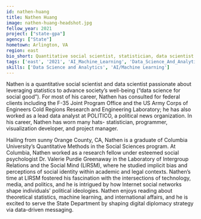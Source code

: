 ```yaml
---
id: nathen-huang
title: Nathen Huang
image: nathen-huang-headshot.jpg
fellow_year: 2021
project: ["state-gpa"]
agency: ["State"]
hometown: Arlington, VA
region: east
bio_short: Quantitative social scientist, statistician, data scientist for social good.
tags: ['east', '2021', 'AI_Machine_Learning', 'Data_Science_And_Analytics']
skills: ['Data Science and Analytics', 'AI/Machine Learning']
---
```

Nathen is a quantitative social scientist and data scientist passionate about leveraging statistics to advance society’s well-being (“data science for social good”). For most of his career, Nathen has consulted for federal clients including the F-35 Joint Program Office and the US Army Corps of Engineers Cold Regions Research and Engineering Laboratory; he has also worked as a lead data analyst at POLITICO, a political news organization. In his career, Nathen has worn many hats- statistician, programmer, visualization developer, and project manager.

Hailing from sunny Orange County, CA, Nathen is a graduate of Columbia University’s Quantitative Methods in the Social Sciences program. At Columbia, Nathen worked as a research fellow under esteemed social psychologist Dr. Valerie Purdie Greenaway in the Laboratory of Intergroup Relations and the Social Mind (LIRSM), where he studied implicit bias and perceptions of social identity within academic and legal contexts. Nathen’s time at LIRSM fostered his fascination with the intersections of technology, media, and politics, and he is intrigued by how Internet social networks shape individuals' political ideologies. Nathen enjoys reading about theoretical statistics, machine learning, and international affairs, and he is excited to serve the State Department by shaping digital diplomacy strategy via data-driven messaging.

